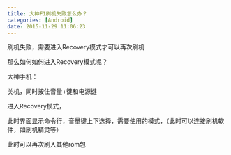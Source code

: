 ```yaml
---
title: 大神F1刷机失败怎么办？
categories: [Android]
date: 2015-11-29 11:06:23
---
```


刷机失败，需要进入Recovery模式才可以再次刷机

那么如何如何进入Recovery模式呢？

大神手机：

关机，同时按住音量+键和电源键

进入Recovery模式，

此时界面显示命令行，音量键上下选择，需要使用的模式，（此时可以连接刷机软件，如刷机精灵等）

此时可以再次刷入其他rom包